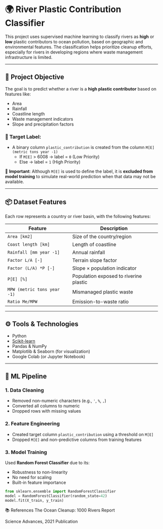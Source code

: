 # 🌍 River Plastic Contribution Classifier

This project uses supervised machine learning to classify rivers as **high** or **low** plastic contributors to ocean pollution, based on geographic and environmental features. The classification helps prioritize cleanup efforts, especially for rivers in developing regions where waste management infrastructure is limited.

---

## 📌 Project Objective

The goal is to predict whether a river is a **high plastic contributor** based on features like:
- Area
- Rainfall
- Coastline length
- Waste management indicators
- Slope and precipitation factors

### 🎯 Target Label:
- A binary column `plastic_contribution` is created from the column `M[E] (metric tons year -1)`
  - If `M[E]` > 6008 → label = `0` (Low Priority)
  - Else → label = `1` (High Priority)

🚨 **Important**: Although `M[E]` is used to define the label, it is **excluded from model training** to simulate real-world prediction when that data may not be available.

---

## 📦 Dataset Features

Each row represents a country or river basin, with the following features:

| Feature                      | Description                            |
|-----------------------------|----------------------------------------|
| `Area [km2]`                | Size of the country/region             |
| `Coast length [km]`         | Length of coastline                    |
| `Rainfall [mm year -1]`     | Annual rainfall                        |
| `Factor L/A [-]`            | Terrain slope factor                   |
| `Factor (L/A) *P [-]`       | Slope × population indicator           |
| `P[E] [%]`                  | Population exposed to riverine plastic |
| `MPW (metric tons year -1)` | Mismanaged plastic waste               |
| `Ratio Me/MPW`              | Emission-to-waste ratio                |

---

## ⚙️ Tools & Technologies

- Python
- [Scikit-learn](https://scikit-learn.org/)
- Pandas & NumPy
- Matplotlib & Seaborn (for visualization)
- Google Colab (or Jupyter Notebook)

---

## 🧪 ML Pipeline

### 1. Data Cleaning
- Removed non-numeric characters (e.g., `'`, `%`, `,`)
- Converted all columns to numeric
- Dropped rows with missing values

### 2. Feature Engineering
- Created target column `plastic_contribution` using a threshold on `M[E]`
- Dropped `M[E]` and non-predictive columns from training features

### 3. Model Training
Used **Random Forest Classifier** due to its:
- Robustness to non-linearity
- No need for scaling
- Built-in feature importance

```python
from sklearn.ensemble import RandomForestClassifier
model = RandomForestClassifier(random_state=42)
model.fit(X_train, y_train)
```


📚 References
The Ocean Cleanup: 1000 Rivers Report

Science Advances, 2021 Publication



